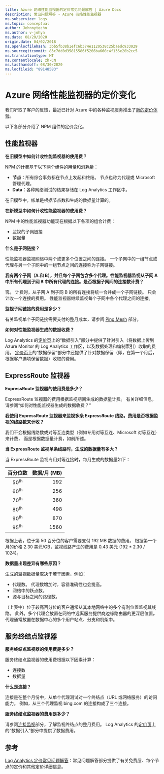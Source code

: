 ```yaml
---
title: Azure 网络性能监视器的定价常见问题解答 | Azure Docs
description: 常见问题解答 - Azure 网络性能监视器
ms.subservice: logs
ms.topic: conceptual
author: Johnnytechn
ms.author: v-johya
ms.date: 08/20/2020
origin.date: 04/02/2018
ms.openlocfilehash: 3bb5fb38b1efc6b374e1120538c25baedc933029
ms.sourcegitcommit: 83c7dd0d35815586f5266ba660c4f136e20b2cc5
ms.translationtype: HT
ms.contentlocale: zh-CN
ms.lasthandoff: 08/30/2020
ms.locfileid: "89148583"
---
```

# <a name="pricing-changes-for-azure-network-performance-monitor"></a>Azure 网络性能监视器的定价变化

我们听取了客户的反馈，最近已针对 Azure 中的各种监视服务推出了[新的定价体验](https://azure.microsoft.com/blog/introducing-a-new-way-to-purchase-azure-monitoring-services/)。 

以下各部分介绍了 NPM 组件的定价变化。

## <a name="performance-monitor"></a>性能监视器

**在旧模型中如何计收性能监视器的使用费？**

NPM 的计费基于以下两个组件的用量和消耗量：
* **节点**：所有综合事务都在节点上发起和终结。 节点也称为代理或 Microsoft 管理代理。
* **Data**：各种网络测试的结果存储在 Log Analytics 工作区中。

在旧模型中，帐单是根据节点数和生成的数据量计算的。 

**在新模型中如何计收性能监视器的使用费？**

NPM 中的性能监视器功能现在根据以下各项的组合计费： 

* 监视的子网链接
* 数据量

**什么是子网链接？**

性能监视器监视网络中两个或更多个位置之间的连接。 一个子网中的一组节点或代理与另一个子网中的一组节点之间的连接称为子网链接。

**我有两个子网（A 和 B），并且每个子网包含多个代理。性能监视器监视从子网 A 中所有代理到子网 B 中所有代理的连接。是否根据子网间的连接数计费？**

否。 计费时，从子网 A 到子网 B 的所有连接将统一合并成一个子网链接。 只会计收一个连接的费用。 性能监视器继续监视每个子网中各个代理之间的连接。

**监视子网链接的费用是多少？**

有关监视单个子网链接需要支付的整月成本，请参阅 [Ping Mesh](https://www.azure.cn/pricing/details/network-watcher/) 部分。

**如何对性能监视器生成的数据收费？**

Log Analytics 的[定价页](https://www.azure.cn/pricing/details/monitor/)上的“数据引入”部分中提供了针对引入（将数据上传到 Azure Monitor 的 Log Analytics 工作区，以及数据处理和编制索引）收取的费用。 [定价页](https://www.azure.cn/pricing/details/monitor/)上的“数据保留”部分中还提供了针对数据保留（即，在第一个月后，根据客户选项保留数据）收取的费用。


## <a name="expressroute-monitor"></a>ExpressRoute 监视器

**ExpressRoute 监视器的使用费是多少？**

ExpressRoute 监视器的费用根据监视期间生成的数据量计费。 有关详细信息，请参阅“如何对性能监视器生成的数据收费？”

**我使用 ExpressRoute 监视器来监视多条 ExpressRoute 线路。费用是否根据监视的线路数来计收？**

我们不会根据线路数或对等互连类型（例如专用对等互连、Microsoft 对等互连）来计费， 而是根据数据量计费，如前所述。

**当 ExpressRoute 监视单条线路时，生成的数据量有多大？**

当 ExpressRoute 监视专用对等连接时，每月生成的数据量如下：

|百分位数      |数据/月 (MB)|
| :---:          |           ---:|
|50<sup>th</sup> |            192|
|60<sup>th</sup> |            256|
|70<sup>th</sup> |            360|
|80<sup>th</sup> |            498|
|90<sup>th</sup> |            870|
|95<sup>th</sup> |           1560|


根据上表，位于第 50 百分位的客户需要支付 192 MB 数据的费用。 根据第一个月的价格 2.30 美元/GB，监视线路产生的费用是 0.43 美元 (192 * 2.30 / 1024)。

**数据量出现差异有哪些原因？**

生成的监视数据量取决于若干因素，例如：
* 代理数。 代理数增加时，容错准确性也会提高。
* 网络中的跃点数。
* 源与目标之间的路径数。

（上表中）位于较高百分位的客户通常从其本地网络中的多个有利位置监视其线路。 此外，多个代理会放置在网络中远离服务提供商边缘路由器的更深层位置。 代理通常放置在数据中心的多个用户站点、分支和机架中。

## <a name="service-endpoint-monitor"></a>服务终结点监视器

**服务终结点监视器的使用费是多少？**

服务终结点监视器的使用费根据以下因素计算：
* 连接数
* 数据量

**什么是连接？**

连接是在整个月份中，从单个代理测试对一个终结点（URL 或网络服务）的访问能力。 例如，从三个代理监视 bing.com 的连接构成了三个连接。

**服务终结点监视器的费用是多少？**

请参阅[连接监视](https://www.azure.cn/pricing/details/network-watcher/)部分，了解监视终结点的整月费用。 Log Analytics 的[定价页](https://www.azure.cn/pricing/details/monitor/)上的“数据引入”部分中提供了数据费用。

## <a name="references"></a>参考

[Log Analytics 定价常见问题解答](https://www.azure.cn/pricing/details/monitor/)：常见问题解答部分提供了有关免费层、每个节点的定价和其他定价详细信息。

